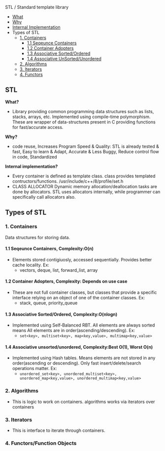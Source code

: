 STL / Standard template library 
- [What](#what)
- [Why](#why)
- [Internal Implementation](#impl)
- Types of STL
  - [1. Containers](#con)
    - [1.1 Seqeunce Containers](#seq)
    - [1.2 Container Adopters](#adop)
    - [1.3 Associative Sorted/Ordered](#or)
    - [1.4 Associative UnSorted/Unordered](#unor)
  - [2. Algorithms](#algo)
  - [3. Iterators](#itr)
  - [4. Functors](#func)

## STL
<a name=what></a>
**What?**
- Library providing common programming data structures such as lists, stacks, arrays, etc. Implemented using compile-time polymorphism. These are wrapper of data-structures present in C providing functions for fast/accurate access. 

<a name=why></a>
**Why?**
- code reuse, Increases Program Speed & Quality: STL is already tested & fast, Easy to learn & Adapt, Accurate & Less Buggy, Reduce control flow in code, Standardized

<a name=impl></a>
**Internal implementation?** 
- Every container is defined as template class. class provides templated contructors/functions. /usr/include/c++/8/profile/set.h
- CLASS ALLOCATOR Dynamic memory allocation/deallocation tasks are done by allocators. STL uses allocators internally, while programmer can specifically call allocators also.

## Types of STL
<a name=con></a>
### 1. Containers
Data structures for storing data. 

<a name=seq></a>
#### 1.1 Seqeunce Containers, Complexity:O(n)
- Elements stored contigiuosly, accessed sequentially. Provides better cache locality. Ex:
  - vectors, deque, list, forward_list, array

<a name=adop></a>
#### 1.2 Container Adopters, Complexity: Depends on use case
- These are not full container classes, but classes that provide a specific interface relying on an object of one of the container classes. Ex:	
  - stack, queue, priority_queue

<a name=or></a>
#### 1.3 Associative Sorted/Ordered, Complexity:O(nlogn)
- Implemented using Self-Balanced RBT. All elements are always sorted means All elements are in order(ascending/descending). Ex:
  - `set<key>, multiset<key>, map<key,value>, multimap<key,value>`

<a name=unor></a>
#### 1.4 Associative unsorted/unordered, Complexity:Best O(1), Worst O(n)
- Implemented using Hash tables. Means elements are not stored in any order(ascending or descending). Only fast insert/delete/search operations matter. Ex:
  - `unordered_set<key>, unordered_multiset<key>, unordered_map<key,value>, unordered_multimap<key,value>`

<a name=algo></a>
### 2. Algorithms
- This is logic to work on containers. algorithms works via iterators over containers

<a name=itr></a>
### 3. Iterators
- This is interface to iterate through containers.

<a name=func></a>
### 4. Functors/Function Objects
